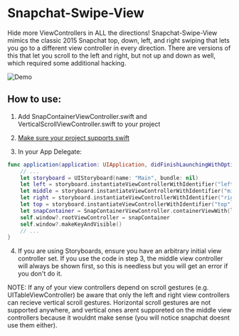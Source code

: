 # Snapchat-Swipe-View

Hide more ViewControllers in ALL the directions! Snapchat-Swipe-View mimics the classic 2015 Snapchat top, down, left, and right swiping that lets you go to a different view controller in every direction. There are versions of this that let you scroll to the left and right, but not up and down as well, which required some additional hacking.

![Demo](https://cloud.githubusercontent.com/assets/7165897/9416939/73c08a56-4816-11e5-9441-9b3a5656cce8.gif)

## How to use:
1. Add SnapContainerViewController.swift and VerticalScrollViewController.swift to your project

2. [Make sure your project supports swift](https://developer.apple.com/library/ios/documentation/Swift/Conceptual/BuildingCocoaApps/MixandMatch.html)

3. In your App Delegate:
```swift
func application(application: UIApplication, didFinishLaunchingWithOptions launchOptions: [NSObject : AnyObject]?) -> Bool {
    // ...
    let storyboard = UIStoryboard(name: "Main", bundle: nil)
    let left = storyboard.instantiateViewControllerWithIdentifier("left")
    let middle = storyboard.instantiateViewControllerWithIdentifier("middle")
    let right = storyboard.instantiateViewControllerWithIdentifier("right")
    let top = storyboard.instantiateViewControllerWithIdentifier("top")
    let snapContainer = SnapContainerViewController.containerViewWith(left, middleVC: middle, rightVC: right, topVC: top)
    self.window?.rootViewController = snapContainer
    self.window?.makeKeyAndVisible()
    // ...
}
```

4. If you are using Storyboards, ensure you have an arbitrary initial view controller set. If you use the code in step 3, the middle view controller will always be shown first, so this is needless but you will get an error if you don't do it.

NOTE: If any of your view controllers depend on scroll gestures (e.g. UITableViewController) be aware that only the left and right view controllers can recieve vertical scroll gestures. Horizontal scroll gestures are not supported anywhere, and vertical ones arent supporeted on the middle view controllers because it wouldnt make sense (you will notice snapchat doesnt use them either).
